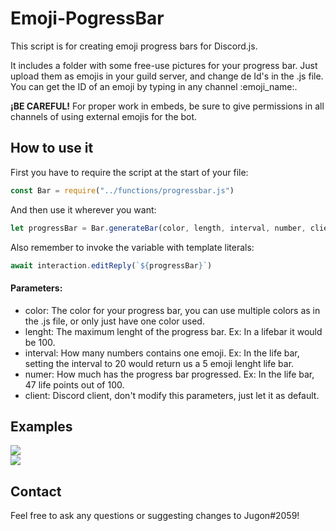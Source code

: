 # Emoji-PogressBar

This script is for creating emoji progress bars for Discord.js.

It includes a folder with some free-use pictures for your progress bar. Just upload them as emojis in your guild server, and change de Id's in the .js file.
You can get the ID of an emoji by typing in any channel \:emoji_name:.

**¡BE CAREFUL!**
For proper work in embeds, be sure to give permissions in all channels of using external emojis for the bot.

## How to use it
First you have to require the script at the start of your file:
```javascript
const Bar = require("../functions/progressbar.js")
```

And then use it wherever you want:
```javascript
let progressBar = Bar.generateBar(color, length, interval, number, client)
```

Also remember to invoke the variable with template literals:
```javascript
await interaction.editReply(`${progressBar}`)
```

#### Parameters:
- color: The color for your progress bar, you can use multiple colors as in the .js file, or only just have one color used.
- lenght: The maximum lenght of the progress bar. Ex: In a lifebar it would be 100.
- interval: How many numbers contains one emoji. Ex: In the life bar, setting the interval to 20 would return us a 5 emoji lenght life bar.
- numer: How much has the progress bar progressed. Ex: In the life bar, 47 life points out of 100.
- client: Discord client, don't modify this parameters, just let it as default.

## Examples 
![](https://imgur.com/Ms4vEdS.png)
\
![](https://imgur.com/nXqcT66.png)

## Contact
Feel free to ask any questions or suggesting changes to Jugon#2059!
